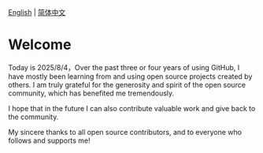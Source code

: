 [English](README.md) | [简体中文](README.zh-CN.md)


# Welcome

Today is 2025/8/4，Over the past three or four years of using GitHub, I have mostly been learning from and using open source projects created by others. I am truly grateful for the generosity and spirit of the open source community, which has benefited me tremendously.

I hope that in the future I can also contribute valuable work and give back to the community.

My sincere thanks to all open source contributors, and to everyone who follows and supports me!
